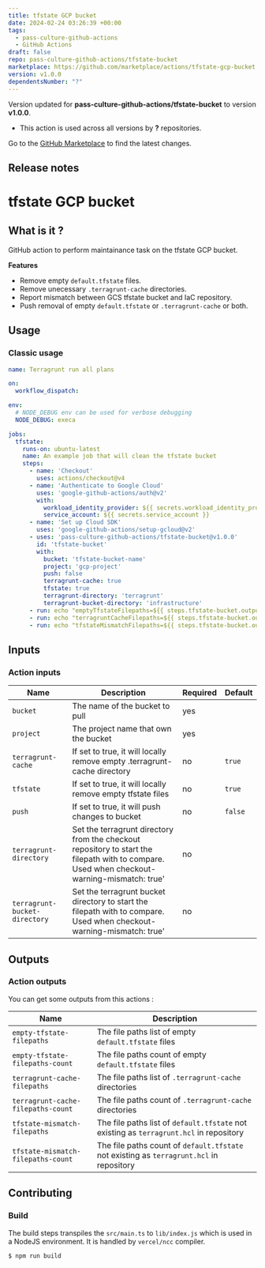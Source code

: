 ```yaml
---
title: tfstate GCP bucket
date: 2024-02-24 03:26:39 +00:00
tags:
  - pass-culture-github-actions
  - GitHub Actions
draft: false
repo: pass-culture-github-actions/tfstate-bucket
marketplace: https://github.com/marketplace/actions/tfstate-gcp-bucket
version: v1.0.0
dependentsNumber: "?"
---
```



Version updated for **pass-culture-github-actions/tfstate-bucket** to version **v1.0.0**.
- This action is used across all versions by **?** repositories.

Go to the [GitHub Marketplace](https://github.com/marketplace/actions/tfstate-gcp-bucket) to find the latest changes.

## Release notes

# tfstate GCP bucket

## What is it ?

GitHub action to perform maintainance task on the tfstate GCP bucket.

**Features**

- Remove empty `default.tfstate` files.
- Remove unecessary `.terragrunt-cache` directories.
- Report mismatch between GCS tfstate bucket and IaC repository.
- Push removal of empty `default.tfstate` or `.terragrunt-cache` or both.

## Usage

### Classic usage

```yml
name: Terragrunt run all plans

on:
  workflow_dispatch:

env:
  # NODE_DEBUG env can be used for verbose debugging
  NODE_DEBUG: execa

jobs:
  tfstate:
    runs-on: ubuntu-latest
    name: An example job that will clean the tfstate bucket
    steps:
      - name: 'Checkout'
        uses: actions/checkout@v4
      - name: 'Authenticate to Google Cloud'
        uses: 'google-github-actions/auth@v2'
        with:
          workload_identity_provider: ${{ secrets.workload_identity_provider }}
          service_account: ${{ secrets.service_account }}
      - name: 'Set up Cloud SDK'
        uses: 'google-github-actions/setup-gcloud@v2'
      - uses: 'pass-culture-github-actions/tfstate-bucket@v1.0.0'
        id: 'tfstate-bucket'
        with:
          bucket: 'tfstate-bucket-name'
          project: 'gcp-project'
          push: false
          terragrunt-cache: true
          tfstate: true
          terragrunt-directory: 'terragrunt'
          terragrunt-bucket-directory: 'infrastructure'
      - run: echo "emptyTfstateFilepaths=${{ steps.tfstate-bucket.outputs.empty-tfstate-filepaths }}"
      - run: echo "terragruntCacheFilepaths=${{ steps.tfstate-bucket.outputs.terragrunt-cache-filepaths }}"
      - run: echo "tfstateMismatchFilepaths=${{ steps.tfstate-bucket.outputs.tfstate-mismatch-filepaths }}"

```

## Inputs

### Action inputs

| Name                          | Description | Required | Default |
| ----------------------------- | ----------- | -------- | ------- |
| `bucket`                      | The name of the bucket to pull | yes  | |
| `project`                     | The project name that own the bucket | yes |
| `terragrunt-cache`            | If set to true, it will locally remove empty .terragrunt-cache directory | no | `true` |
| `tfstate`                     | If set to true, it will locally remove empty tfstate files | no | `true` |
| `push`                        | If set to true, it will push changes to bucket | no | `false` |
| `terragrunt-directory`        | Set the terragrunt directory from the checkout repository to start the filepath with to compare. Used when checkout-warning-mismatch: true' | no | |
| `terragrunt-bucket-directory` | Set the terragrunt bucket directory to start the filepath with to compare. Used when checkout-warning-mismatch: true' | no | |

## Outputs

### Action outputs

You can get some outputs from this actions :

| Name                                | Description                                                                              |
| ----------------------------------- | ---------------------------------------------------------------------------------------- |
| `empty-tfstate-filepaths`           | The file paths list of empty `default.tfstate` files                                     |
| `empty-tfstate-filepaths-count`     | The file paths count of empty `default.tfstate` files                                    |
| `terragrunt-cache-filepaths`        | The file paths list of `.terragrunt-cache` directories                                   |
| `terragrunt-cache-filepaths-count`  | The file paths count of `.terragrunt-cache` directories                                  |
| `tfstate-mismatch-filepaths`        | The file paths list of `default.tfstate` not existing as `terragrunt.hcl` in repository  |
| `tfstate-mismatch-filepaths-count`  | The file paths count of `default.tfstate` not existing as `terragrunt.hcl` in repository |

## Contributing

### Build

The build steps transpiles the `src/main.ts` to `lib/index.js` which is used in a NodeJS environment.
It is handled by `vercel/ncc` compiler.

```sh
$ npm run build
```

